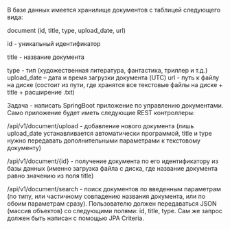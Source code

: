 В базе данных имеется хранилище документов с таблицей следующего вида:

document (id, title, type, upload_date, url)

id -  уникальный идентификатор

title - название документа

type - тип (художественная литература, фантастика, триллер и т.д.)
upload_date – дата и время загрузки документа (UTC)
url - путь к файлу на диске (состоит из пути, где хранятся все текстовые файлы на диске + title + расширение .txt)

 

Задача - написать SpringBoot приложение по управлению документами. Само приложение будет иметь следующие REST контроллеры:

/api/v1/document/upload -  добавление нового документа (лишь upload_date устанавливается автоматически программой, title и type нужно передавать дополнительными параметрами к текстовому документу)

/api/v1/document/{id} - получение документа по его идентификатору из базы данных (именно загрузка файла с диска, где название документа равно значению из поля title)

/api/v1/document/search - поиск документов по введенным параметрам (по типу, или частичному совпадению  названия документа, или по обоим параметрам сразу). Пользователю должен передаваться JSON (массив объектов) со следующими полями: id, title, type. Сам же запрос должен быть написан с помощью JPA Criteria.
